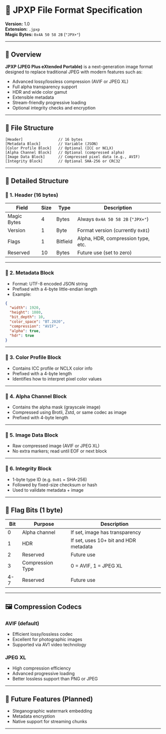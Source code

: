 
# 📄 JPXP File Format Specification  
**Version:** 1.0  
**Extension:** `.jpxp`  
**Magic Bytes:** `0x4A 50 58 2B` (`"JPX+"`)  

---

## 📌 Overview

**JPXP (JPEG Plus eXtended Portable)** is a next-generation image format designed to replace traditional JPEG with modern features such as:

- Advanced lossy/lossless compression (AVIF or JPEG XL)
- Full alpha transparency support
- HDR and wide color gamut
- Extensible metadata
- Stream-friendly progressive loading
- Optional integrity checks and encryption

---

## 🧱 File Structure

```
[Header]                // 16 bytes  
[Metadata Block]        // Variable (JSON)  
[Color Profile Block]   // Optional (ICC or NCLX)  
[Alpha Channel Block]   // Optional (compressed alpha)  
[Image Data Block]      // Compressed pixel data (e.g., AVIF)  
[Integrity Block]       // Optional SHA-256 or CRC32  
```

---

## 🧩 Detailed Structure

### 🔷 1. Header (16 bytes)

| Field        | Size | Type     | Description                             |
|--------------|------|----------|-----------------------------------------|
| Magic Bytes  | 4    | Bytes    | Always `0x4A 50 58 2B` (`"JPX+"`)        |
| Version      | 1    | Byte     | Format version (currently `0x01`)       |
| Flags        | 1    | Bitfield | Alpha, HDR, compression type, etc.      |
| Reserved     | 10   | Bytes    | Future use (set to zero)                |

---

### 🔷 2. Metadata Block

- Format: UTF-8 encoded JSON string  
- Prefixed with a 4-byte little-endian length  
- Example:

```json
{
  "width": 1920,
  "height": 1080,
  "bit_depth": 10,
  "color_space": "BT.2020",
  "compression": "AVIF",
  "alpha": true,
  "hdr": true
}
```

---

### 🔷 3. Color Profile Block

- Contains ICC profile or NCLX color info  
- Prefixed with a 4-byte length  
- Identifies how to interpret pixel color values

---

### 🔷 4. Alpha Channel Block

- Contains the alpha mask (grayscale image)  
- Compressed using Brotli, Zstd, or same codec as image  
- Prefixed with 4-byte length

---

### 🔷 5. Image Data Block

- Raw compressed image (AVIF or JPEG XL)  
- No extra markers; read until EOF or next block

---

### 🔷 6. Integrity Block

- 1-byte type ID (e.g. `0x01` = SHA-256)  
- Followed by fixed-size checksum or hash  
- Used to validate metadata + image

---

## 🧪 Flag Bits (1 byte)

| Bit | Purpose         | Description                             |
|-----|------------------|-----------------------------------------|
| 0   | Alpha channel    | If set, image has transparency          |
| 1   | HDR              | If set, uses 10+ bit and HDR metadata   |
| 2   | Reserved         | Future use                              |
| 3   | Compression Type | 0 = AVIF, 1 = JPEG XL                   |
| 4-7 | Reserved         | Future use                              |

---

## 🖼 Compression Codecs

### AVIF (default)

- Efficient lossy/lossless codec  
- Excellent for photographic images  
- Supported via AV1 video technology

### JPEG XL

- High compression efficiency  
- Advanced progressive loading  
- Better lossless support than PNG or JPEG

---

## 🔐 Future Features (Planned)

- Steganographic watermark embedding  
- Metadata encryption  
- Native support for streaming chunks  

---
